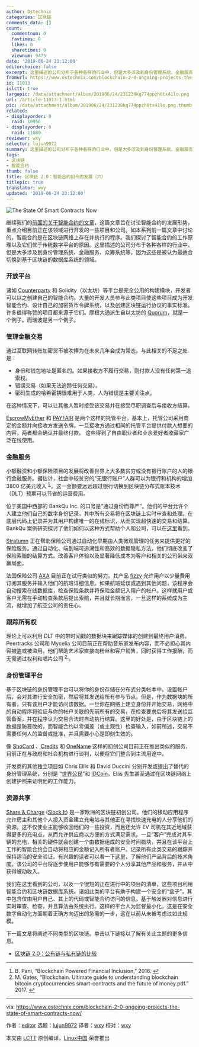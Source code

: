 ```yaml
---
author: Ostechnix
categories: 区块链
comments_data: []
count:
  commentnum: 0
  favtimes: 0
  likes: 0
  sharetimes: 0
  viewnum: 9475
date: '2019-06-24 23:12:00'
editorchoice: false
excerpt: 这里描述的公司分布于各种各样的行业中，但是大多涉及到身份管理系统、金融服务、众筹系统等，因为这些是被认为最适合切换到基于区块链的数据库系统的领域。
fromurl: https://www.ostechnix.com/blockchain-2-0-ongoing-projects-the-state-of-smart-contracts-now/
id: 11013
islctt: true
largepic: /data/attachment/album/201906/24/231238kq774ppzh0tx41lo.png
url: /article-11013-1.html
pic: /data/attachment/album/201906/24/231238kq774ppzh0tx41lo.png.thumb.jpg
related:
- displayorder: 0
  raid: 10956
- displayorder: 0
  raid: 11080
reviewer: wxy
selector: lujun9972
summary: 这里描述的公司分布于各种各样的行业中，但是大多涉及到身份管理系统、金融服务、众筹系统等，因为这些是被认为最适合切换到基于区块链的数据库系统的领域。
tags:
- 区块链
- 智能合约
thumb: false
title: 区块链 2.0：智能合约如今的发展（六）
titlepic: true
translator: wxy
updated: '2019-06-24 23:12:00'
---
```


![The State Of Smart Contracts Now](/data/attachment/album/201906/24/231238kq774ppzh0tx41lo.png)


继续我们的[前面的关于智能合约的文章](/article-10956-1.html)，这篇文章旨在讨论智能合约的发展形势，重点介绍目前正在该领域进行开发的一些项目和公司。如本系列前一篇文章中讨论的，智能合约是在区块链网络上存在并执行的程序。我们探讨了智能合约的工作原理以及它们优于传统数字平台的原因。这里描述的公司分布于各种各样的行业中，但是大多涉及到身份管理系统、金融服务、众筹系统等，因为这些是被认为最适合切换到基于区块链的数据库系统的领域。


### 开放平台


诸如 [Counterparty](https://counterparty.io/platform/) 和 Solidity（以太坊）等平台是完全公用的构建模块，开发者可以以之创建自己的智能合约。大量的开发人员参与此类项目使这些项目成为开发智能合约、设计自己的加密货币令牌系统，以及创建区块链运行协议的事实标准。许多值得称赞的项目都来源于它们。摩根大通派生自以太坊的 [Quorum](https://www.jpmorgan.com/global/Quorum)，就是一个例子。而瑞波是另一个例子。


### 管理金融交易


通过互联网转账加密货币被吹捧为在未来几年会成为常态。与此相关的不足之处是：


* 身份和钱包地址是匿名的。如果接收方不履行交易，则付款人没有任何第一追索权。
* 错误交易（如果无法追踪任何交易）。
* 密码生成的哈希密钥很难用于人类，人为错误是主要关注点。


在这种情况下，可以让其他人暂时接受该交易并在接受尽职调查后与接收方结算。


[EscrowMyEther](http://escrowmyether.com/) 和 [PAYFAIR](https://payfair.io/) 是两个这样的托管平台。基本上，托管公司采用商定的金额并向接收方发送令牌。一旦接收方通过相同的托管平台提供付款人想要的内容，两者都会确认并最终付款。 这些得到了自由职业者和业余爱好者收藏家广泛在线使用。


### 金融服务


小额融资和小额保险项目的发展将改善世界上大多数贫穷或没有银行账户的人的银行金融服务。据估计，社会中较贫穷的“无银行账户”人群可以为银行和机构的增加 3800 亿美元收入 <sup id="fnref1"> <a href="#fn1" rel="footnote">  1 </a></sup>。这一金额要远远超过银行切换到区块链分布式账本技术（DLT）预期可以节省的运营费用。


位于美国中西部的 BankQu Inc. 的口号是“通过身份而尊严”。他们的平台允许个人建立他们自己的数字身份记录，其中所有交易将在区块链上实时审查和处理。在底层代码上记录并为其用户构建唯一的在线标识，从而实现超快速的交易和结算。BankQu 案例研究探讨了他们如何以这种方式帮助个人和公司，可以在[这里](https://banqu.co/case-study/)看到。


[Stratumn](https://stratumn.com/business-case/insurance-claim-automation-across-europe/) 正在帮助保险公司通过自动化早期由人类微观管理的任务来提供更好的保险服务。通过自动化、端到端可追溯性和高效的数据隐私方法，他们彻底改变了保险索赔的结算方式。改善客户体验以及显著降低成本为客户和相关的公司带来双赢局面。


法国保险公司 [AXA](https://group.axa.com/en/newsroom/news/axa-goes-blockchain-with-fizzy) 目前正在试行类似的努力。其产品 [fizzy](https://fizzy.axa/en-gb/) 允许用户以少量费用订阅其服务并输入他们的航班详细信息。如果航班延误或遇到其他问题，该程序会自动搜索在线数据库，检查保险条款并将保险金额记入用户的帐户。这样就用户或客户无需在手动检查条款后提出索赔，并且就长期而言，一旦这样的系统成为主流，就增加了航空公司的责任心。


### 跟踪所有权


理论上可以利用 DLT 中的带时间戳的数据块来跟踪媒体的创建到最终用户消费。Peertracks 公司和 Mycelia 公司目前正在帮助音乐家发布内容，而不必担心其内容被盗或被滥用。他们帮助艺术家直接向粉丝和客户销售，同时获得工作报酬，而无需通过权利和唱片公司 <sup id="fnref2"> <a href="#fn2" rel="footnote">  2 </a></sup>。


### 身份管理平台


基于区块链的身份管理平台可以将你的身份存储在分布式分类帐本中。设置帐户后，会对其进行安全加密，然后将其发送给所有参与节点。但是，作为数据块的所有者，只有该用户才能访问该数据。一旦你在网络上建立身份并开始交易，网络中的自动程序将验证与你的帐户关联的先前所有的交易，在检查要求后将其发送给监管备案，并在程序认为交易合法时自动执行结算。这里的好处是，由于区块链上的数据是防篡改的，而智能合约以零偏差（或主观性）检查输入，如前所述，交易不需要任何人的监督或批准，并且需要小心是即刻生效的。


像 [ShoCard](https://techcrunch.com/2015/05/05/shocard-is-a-digital-identity-card-on-the-blockchain/) 、[Credits](https://techcrunch.com/2014/10/31/your-next-passport-could-be-on-the-blockchain/) 和 [OneName](https://wiki.namecoin.org/index.php?title=OneName) 这样的初创公司目前正在推出类似的服务，目前正在与政府和社会机构进行谈判，以便将它们整合到主流用途中。


开发商的其他独立项目如 Chris Ellis 和 David Duccini 分别开发或提出了替代的身份管理系统，分别是 “[世界公民](https://github.com/MrChrisJ/World-Citizenship)”和 [IDCoin](https://github.com/IDCoin/IDCoin)。Ellis 先生甚至通过在区块链网络上创建护照来证明他的工作能力。


### 资源共享


[Share & Charge](https://blog.slock.it/share-charge-launches-its-app-on-boards-over-1-000-charging-stations-on-the-blockchain-ba8275390309) ([Slock.It](https://slock.it/)) 是一家欧洲的区块链初创公司。他们的移动应用程序允许房主和其他个人投入资金建立充电站与其他正在寻找快速充电的人分享他们的资源。这不仅使业主能够收回他们的一些投资，而且还允许 EV 司机在其近地域获得更多的充电点，从而允许供应商以方便的方式满足需求。一旦“客户”完成对其车辆的充电，相关的硬件就会创建一个由数据组成的安全时间戳块，并且在该平台上工作的智能合约会自动将相应的金额记入所有者账户。记录所有此类交易的跟踪并保持适当的安全验证。有兴趣的读者可以看一下[这里](https://blog.slock.it/share-charge-smart-contracts-the-technical-angle-58b93ce80f15)，了解他们产品背后的技术角度。该公司的平台将逐步使用户能够与有需要的个人分享其他产品和服务，并从中获得被动收入。


我们在这里看到的公司，以及一个很短的正在进行中的项目的清单，这些项目利用智能合约和区块链数据库系统。诸如此类的平台有助于构建一个安全的“盒子”，其中包含仅由用户自己、其上的代码或智能合约访问的信息。基于触发器对信息进行实时审查、检查，并且算法由系统执行。这样的平台人为监督最小化，这是在安全数字自动化方面朝着正确方向迈出的急需的一步，这在以前从未被考虑过如此规模。


下一篇文章将阐述不同类型的区块链。单击以下链接以了解有关此主题的更多信息。


* [区块链 2.0：公有链与私有链的比较](https://www.ostechnix.com/blockchain-2-0-public-vs-private-blockchain-comparison/)




---


1. B. Pani, “Blockchain Powered Financial Inclusion,” 2016. [↩](#fnref1)
2. M. Gates, “Blockchain. Ultimate guide to understanding blockchain bitcoin cryptocurrencies smart-contracts and the future of money.pdf.” 2017. [↩](#fnref2)




---


via: <https://www.ostechnix.com/blockchain-2-0-ongoing-projects-the-state-of-smart-contracts-now/>


作者：[editor](https://www.ostechnix.com/author/editor/) 选题：[lujun9972](https://github.com/lujun9972) 译者：[wxy](https://github.com/wxy) 校对：[wxy](https://github.com/wxy)


本文由 [LCTT](https://github.com/LCTT/TranslateProject) 原创编译，[Linux中国](https://linux.cn/) 荣誉推出